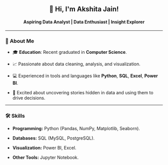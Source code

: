 <h2 align="center">👋 Hi, I'm Akshita Jain!</h2>

<h4 align="center">Aspiring Data Analyst | Data Enthusiast | Insight Explorer</h4>

---

### 🌟 **About Me**

- 🎓 **Education**: Recent graduated in **Computer Science**.
  
- 📈 Passionate about data cleaning, analysis, and visualization.
  
- 💻 Experienced in tools and languages like **Python**, **SQL**, **Excel**, **Power BI**.
  
- 🌟 Excited about uncovering stories hidden in data and using them to drive decisions.
  
---

### 🛠️ Skills  

- **Programming:** Python (Pandas, NumPy, Matplotlib, Seaborn).
  
- **Databases:** SQL (MySQL, PostgreSQL).
  
- **Visualization:** Power BI, Excel.
  
- **Other Tools:** Jupyter Notebook. 
